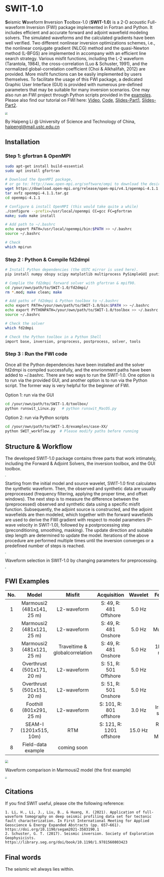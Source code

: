 # SWIT-1.0

**S**eismic **W**aveform **I**nversion **T**oolbox-1.0 (**SWIT-1.0**) is a 2-D acoustic Full-waveform Inversion (FWI) package implemented in Fortran and Python. It includes efficient and accurate forward and adjoint wavefield modeling solvers. The simulated waveforms and the calculated gradients have been well verified. Two different nonlinear inversion optimizations schemes, i.e., the nonlinear conjugate gradient (NLCG) method and the quasi-Newton method (L-BFGS) are implemented in accompany with an efficient line search strategy. Various misfit functions, including the L-2 waveform (Tarantola, 1984), the cross-correlation  (Luo & Schuster, 1991), and the normalized global-correlation coefficient (Choi & Alkhalifah, 2012) are provided. More misfit functions can be easily implemented by users themselves. To facilitate the usage of this FWI package, a dedicated Graphic User Interface (GUI) is provided with numerous pre-defined parameters that may be suitable for many inversion scenarios. One may also run an FWI project through Python scripts provided in the [examples](https://github.com/Haipeng-ustc/SWIT-1.0/tree/main/examples). Please also find our tutorial on FWI here:  [Video](http://seismo.training.ustc.edu.cn/index.php/video), [Code](https://github.com/Haipeng-ustc/SWIT-1.0), [Slides-Part1](http://seismo.training.ustc.edu.cn/public/%E6%9D%8E%E4%BF%8A%E4%BC%A6%E8%80%81%E5%B8%88%E8%AF%BE%E4%BB%B6.pdf), [Slides-Part2](http://seismo.training.ustc.edu.cn/public/SWIT%E7%A8%8B%E5%BA%8F%E4%BB%8B%E7%BB%8D.pdf).





<img src="./doc/GUI.png" style="zoom:50%;" />

By Haipeng Li @ University of Science and Technology of China,  haipengl@mail.ustc.edu.cn



## Installation 

### Step 1:  gfortran & OpenMPI

```bash
sudo apt-get install build-essential
sudo apt install gfortran

# Download the OpenMPI package, 
# or go to: http://www.open-mpi.org/software/ompi to download the desired version
wget https://download.open-mpi.org/release/open-mpi/v4.1/openmpi-4.1.1.tar.gz 
tar xvfz openmpi-4.1.1.tar.gz
cd openmpi-4.1.1

# Configure & install OpenMPI (this would take quite a while)
./configure --prefix=/usr/local/openmpi CC=gcc FC=gfortran
make; sudo make install

# Add path to ~/.bashrc
echo export PATH=/usr/local/openmpi/bin:$PATH >> ~/.bashrc
source ~/.bashrc

# Check
which mpirun
```

### Step 2 : Python & Compile fd2dmpi

```bash
# Install Python dependencies (the USTC mirror is used here).
pip install numpy obspy scipy matplotlib multiprocess PySimpleGUI psutil Pillow -i https://pypi.mirrors.ustc.edu.cn/simple/

# Complie the fd2dmpi forward solver with gfortran & mpif90.
cd /your/own/path/to/SWIT-1.0/fd2dmpi/
rm *.mod; make clean; make

# Add paths of fd2dmpi & Python toolbox to ~/.bashrc 
echo export PATH=/your/own/path/to/SWIT-1.0/bin:$PATH >> ~/.bashrc
echo export PYTHONPATH=/your/own/path/to/SWIT-1.0/toolbox >> ~/.bashrc
source ~/.bashrc

# Check the solver 
which fd2dmpi

# Check the Python toolbox in a Python Shell 
import base, inversion, proprocess, postprocess, solver, tools 
```

### Step 3 : Run the FWI code

Once all the Python dependencies have been installed and the solver fd2dmpi is compiled successfully, and the envrionment paths have been added to ~/.bashrc.  There are two ways to run the SWIT-1.0. One option is to run via the provided GUI, and another option is to run via the Python script. The former way is very helpful for the beginner of FWI.

Option 1: run via the GUI

```bash
cd /your/own/path/to/SWIT-1.0/toolbox/
python runswit_Linux.py   # python runswit_MacOS.py    
```

Option 2: run via Python scripts

```bash
cd /your/own/path/to/SWIT-1.0/examples/case-XX/
python SWIT_workflow.py  # Please modify paths before running  
```



## Structure & Workflow

The developed SWIT-1.0 package contains three parts that work intimately, including the Forward & Adjoint Solvers, the inversion toolbox, and the GUI toolbox.

<img src="./doc/Structures.png" style="zoom:20%;" />



Starting from the initial model and source wavelet, SWIT-1.0 first calculates the synthetic waveform.  Then, the observed and synthetic data are usually preprocessed (frequency filtering,  applying the proper time, and offset windows). The next step is to measure the difference between the (preprocessed) observed and synthetic data using a specific misfit function. Subsequently, the adjoint source is constructed, and the adjoint wavefields are then modeled, which together with the forward wavefields are used to derive the FWI gradient with respect to model parameters (P-wave velocity in SWIT-1.0), followed by a postprocessing step (preconditioning, smoothing, masking). The update direction and suitable step length are determined to update the model. Iterations of the above procedure are performed multiple times until the inversion converges or a predefined number of steps is reached.

<img src="./doc/Workflow.png" style="zoom:20%;" />

Waveform selection in SWIT-1.0 by changing parameters for preprocessing.

<img src="./doc/waveform-selection.png" style="zoom:20%;" />

## FWI Examples

| No.  |              Model              |             Misfit             |       Acquisition        | Wavelet |        Features        |
| :--: | :-----------------------------: | :----------------------------: | :----------------------: | :-----: | :--------------------: |
|  1   |    Marmousi2 (481x141, 25 m)    |          L2-waveform           |  S: 49, R: 481 Offshore  | 5.0 Hz  |           -            |
|  2   |    Marmousi2 (481x121, 25 m)    |          L2-waveform           |  S: 49, R: 481 Onshore   | 5.0 Hz  |       Multiscale       |
|  3   |    Marmousi2 (481x121, 25 m)    | Traveltime & globalcorrelation |  S: 49, R: 481 Onshore   | 5.0 Hz  |    1D Initial model    |
|  4   |   Overthrust (501x171, 20 m)    |          L2-waveform           |  S: 51, R: 501 Offshore  | 5.0 Hz  |           -            |
|  5   |   Overthrust (501x151, 20 m)    |          L2-waveform           |  S: 51, R: 501 Onshore   | 5.0 Hz  |           -            |
|  6   | Foothill        (801x291, 25 m) |          L2-waveform           | S: 101, R: 801 offshore  | 3.0 Hz  |    Irregular seabed    |
|  7   |  SEAM-I       (1201x515, 10m)   |              RTM               | S: 121, R: 1201 offshore | 15.0 Hz | Reverse Time Migration |
|  8   |       Field-data example        |          coming soon           |                          |         |                        |



<img src="./doc/FWI.png" style="zoom:60%;" />

Waveform comparison in Marmousi2 model (the first example)

<img src="./doc/waveform.png" style="zoom:40%;" />



## Citations

If you find SWIT useful, please cite the following reference:

```
1. Li, H., Li, J., Liu, B., & Huang, X. (2021). Application of full-waveform tomography on deep seismic profiling data set for tectonic fault characterization. In First International Meeting for Applied Geoscience & Energy Expanded Abstracts (pp. 657–661). https://doi.org/10.1190/segam2021-3583190.1
2. Schuster, G. T. (2017). Seismic inversion. Society of Exploration Geophysicists. https://library.seg.org/doi/book/10.1190/1.9781560803423
```
## Final words
The seismic wit always lies within.
